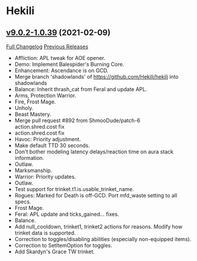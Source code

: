 # Hekili

## [v9.0.2-1.0.39](https://github.com/Hekili/hekili/tree/v9.0.2-1.0.39) (2021-02-09)
[Full Changelog](https://github.com/Hekili/hekili/compare/v9.0.2-1.0.38...v9.0.2-1.0.39) [Previous Releases](https://github.com/Hekili/hekili/releases)

- Affliction:  APL tweak for AOE opener.  
- Demo:  Implement Balespider's Burning Core.  
- Enhancement:  Ascendance is on GCD.  
- Merge branch 'shadowlands' of https://github.com/Hekili/hekili into shadowlands  
- Balance:  Inherit thrash\_cat from Feral and update APL.  
- Arms, Protection Warrior.  
- Fire, Frost Mage.  
- Unholy.  
- Beast Mastery.  
- Merge pull request #892 from ShmooDude/patch-6  
    action.shred.cost fix  
- action.shred.cost fix  
- Havoc:  Priority adjustment.  
- Make default TTD 30 seconds.  
- Don't bother modeling latency delays/reaction time on aura stack information.  
- Outlaw.  
- Marksmanship.  
- Warrior:  Priority updates.  
- Outlaw.  
- Test support for trinket.t1.is.usable\_trinket\_name.  
- Rogues:  Marked for Death is off-GCD.  Port mfd\_waste setting to all specs.  
- Frost Mage.  
- Feral:  APL update and ticks\_gained... fixes.  
- Balance.  
- Add null\_cooldown, trinket1, trinket2 actions for reasons.  Modify how trinket data is supported.  
- Correction to toggles/disabling abilities (especially non-equipped items).  
- Correction to SetItemOption for toggles.  
- Add Skardyn's Grace TW trinket.  

